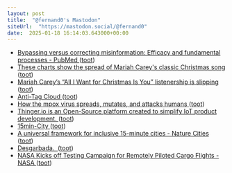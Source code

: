 ```yaml
---
layout: post
title:  "@fernand0's Mastodon"
siteUrl:  "https://mastodon.social/@fernand0"
date:  2025-01-18 16:14:03.643000+00:00
---
```

*  [Bypassing versus correcting misinformation: Efficacy and fundamental processes - PubMed ](https://pubmed.ncbi.nlm.nih.gov/39556359) ([toot](https://mastodon.social/@fernand0/113850243064789131))
*  [These charts show the spread of Mariah Carey's classic Christmas song ](https://www.nbcnews.com/pop-culture/music/these-charts-show-spread-mariah-careys-classic-christmas-song-n128361) ([toot](https://mastodon.social/@fernand0/113850001606073686))
*  [Mariah Carey’s “All I Want for Christmas Is You” listenership is slipping ](https://www.nbcnews.com/data-graphics/mariah-carey-all-i-want-for-christmas-is-you-listenership-data-rcna18285) ([toot](https://mastodon.social/@fernand0/113849269630798191))
*  [Anti-Tag Cloud ](https://www.bewitched.com/demo/anti) ([toot](https://mastodon.social/@fernand0/113849123090752341))
*  [How the mpox virus spreads, mutates, and attacks humans ](https://www.reuters.com/graphics/HEALTH-MPOX/EXPLAINER/movawymagva) ([toot](https://mastodon.social/@fernand0/113848951826159258))
*  [Thinger.io is an Open-Source platform created to simplify IoT product development.   ](https://thinger.io/about-us/) ([toot](https://mastodon.social/@fernand0/113848577982546704))
*  [15min-City ](https://whatif.sonycsl.it/15mincity) ([toot](https://mastodon.social/@fernand0/113847652629052535))
*  [A universal framework for inclusive 15-minute cities - Nature Cities ](https://www.nature.com/articles/s44284-024-00119-4?itid=lk_inline_enhanced-templat) ([toot](https://mastodon.social/@fernand0/113846964930174812))
*  [Desgarbada.  ](https://avecesunafoto.wordpress.com/2025/01/17/desgarbada) ([toot](https://mastodon.social/@fernand0/113845168236550320))
*  [NASA Kicks off Testing Campaign for Remotely Piloted Cargo Flights - NASA ](https://www.nasa.gov/aeronautics/nasa-kicks-off-testing-campaign-for-remotely-piloted-cargo-flights) ([toot](https://mastodon.social/@fernand0/113845079288579807))
